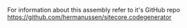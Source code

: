 For information about this assembly refer to it's GitHub repo
https://github.com/hermanussen/sitecore.codegenerator